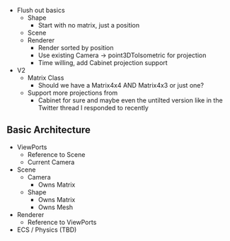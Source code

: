 - Flush out basics
  - Shape
    - Start with no matrix, just a position
  - Scene
  - Renderer
    - Render sorted by position
    - Use existing Camera -> point3DToIsometric for projection
    - Time willing, add Cabinet projection support
- V2
  - Matrix Class
    - Should we have a Matrix4x4 AND Matrix4x3 or just one?
  - Support more projections from
    - Cabinet for sure and maybe even the untilted version like in the Twitter thread I responded to recently

## Basic Architecture

- ViewPorts
  - Reference to Scene
  - Current Camera
- Scene
  - Camera
    - Owns Matrix
  - Shape
    - Owns Matrix
    - Owns Mesh
- Renderer
  - Reference to ViewPorts
- ECS / Physics (TBD)
